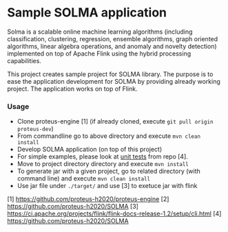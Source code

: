 #  Sample SOLMA application
Solma is  a scalable online machine learning algorithms (including classification, clustering, regression, ensemble algorithms, graph oriented algorithms, linear algebra operations, and anomaly and novelty detection) implemented on top of Apache Flink using the hybrid processing capabilities.

This project creates sample project for SOLMA library. The purpose is to ease the application development for SOLMA by providing already working project.
The application works on top of Flink. 

### Usage
- Clone proteus-engine [1] (if already cloned, execute ``` git pull origin proteus-dev ```)
- From commandline go to above directory and execute ``` mvn clean install ```
- Develop SOLMA application (on top of this project)
- For simple examples, please look at [unit tests](https://github.com/proteus-h2020/SOLMA/tree/master/src/test/scala/eu/proteus/solma) from repo [4].
- Move to project directory directory and execute ``` mvn install ```
- To generate jar with a given project, go to related directory (with command line) and execute ``` mvn clean install ```
- Use jar file under ``` ./target/ ``` and use [3] to exetuce jar with flink



[1] https://github.com/proteus-h2020/proteus-engine
[2] https://github.com/proteus-h2020/SOLMA
[3] https://ci.apache.org/projects/flink/flink-docs-release-1.2/setup/cli.html
[4] https://github.com/proteus-h2020/SOLMA